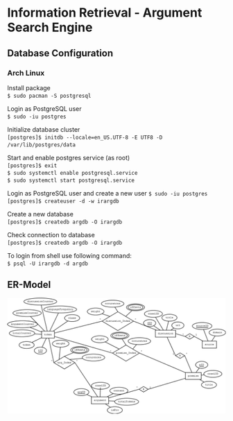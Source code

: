# Information Retrieval - Argument Search Engine

## Database Configuration

### Arch Linux

Install package  
`$ sudo pacman -S postgresql`

Login as PostgreSQL user  
`$ sudo -iu postgres`

Initialize database cluster  
`[postgres]$ initdb --locale=en_US.UTF-8 -E UTF8 -D /var/lib/postgres/data`

Start and enable postgres service (as root)  
`[postgres]$ exit`  
`$ sudo systemctl enable postgresql.service`  
`$ sudo systemctl start postgresql.service`  

Login as PostgreSQL user and create a new user
`$ sudo -iu postgres`  
`[postgres]$ createuser -d -w irargdb`

Create a new database  
`[postgres]$ createdb argdb -O irargdb`

Check connection to database  
`[postgres]$ createdb argdb -O irargdb`

To login from shell use following command:  
`$ psql -U irargdb -d argdb`

## ER-Model
![Where is my Model?](ER.png "ER-Model")

